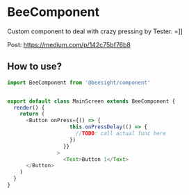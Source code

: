 # BeeComponent

Custom component to deal with crazy pressing by Tester. =]]

Post: https://medium.com/p/142c75bf76b8

## How to use?
```javascript
import BeeComponent from '@beesight/component'


export default class MainScreen extends BeeComponent {
  render() {
    return (
      <Button onPress={() => {
                    this.onPressDelay(() => {
                      //TODO: call actual func here    
                    })
                  }} 
                >
                  <Text>Button 1</Text>
      </Button>    
    )
  }
}          
```